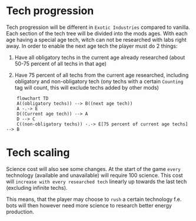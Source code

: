 # Tech progression

Tech progression will be different in `Exotic Industries` compared to vanilla. Each section of the tech tree will be divided into the mods ages. With each age having a special age tech, witch can not be researched with labs right away. In order to enable the next age tech the player must do 2 things:

1. Have all obligatory techs in the current age already researched (about 50-75 percent of all techs in that age)

2. Have 75 percent of all techs from the current age researched, including obligatory and non-obligatory tech (ony techs with a certain `Counting` tag will count, this will exclude techs added by other mods)


```mermaid
    flowchart TD
    A((obligatory techs)) --> B((next age tech))
    A -.-> E
    D((Current age tech)) --> A
    D --> C
    C((non-obligatory techs)) -.-> E[75 percent of current age techs] --> B 
```

# Tech scaling

Science cost will also see some changes. At the start of the game `every` technology (available and unavailable) will require 100 science. This cost will `increase with every researched tech` linearly up towards the last tech (excluding infinite techs).

This means, that the player may choose to `rush` a certain technology
f.e. bots will then however need more science to research better energy production.

